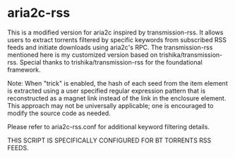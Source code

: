 # aria2c-rss

This is a modified version for aria2c inspired by transmission-rss. It allows users to extract torrents filtered by specific keywords from subscribed RSS feeds and initiate downloads using aria2c's RPC. The transmission-rss mentioned here is my customized version based on trishika/transmission-rss. Special thanks to trishika/transmission-rss for the foundational framework.

Note: When "trick" is enabled, the hash of each seed from the item element is extracted using a user specified regular expression pattern that is reconstructed as a magnet link instead of the link in the enclosure element. This approach may not be universally applicable; one is encouraged to modify the source code as needed. 

Please refer to aria2c-rss.conf for additional keyword filtering details.

THIS SCRIPT IS SPECIFICALLY CONFIGURED FOR BT TORRENTS RSS FEEDS.